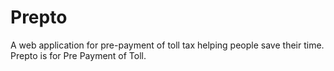 # Prepto
A web application for pre-payment of toll tax helping people save their time. Prepto is for Pre Payment of Toll.
